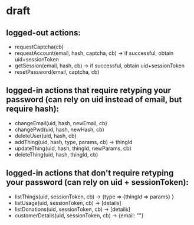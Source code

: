 # draft

## logged-out actions:

* requestCaptcha(cb)
* requestAccount(email, hash, captcha, cb) -> if successful, obtain uid+sessionToken
* getSession(email, hash, cb) -> if successful, obtain uid+sessionToken
* resetPassword(email, captcha, cb)

## logged-in actions that require retyping your password (can rely on uid instead of email, but require hash):

* changeEmail(uid, hash, newEmail, cb)
* changePwd(uid, hash, newHash, cb)
* deleteUser(uid, hash, cb)
* addThing(uid, hash, type, params, cb) -> thingId
* updateThing(uid, hash, thingId, newParams, cb)
* deleteThing(uid, hash, thingId, cb)

## logged-in actions that don't require retyping your password (can rely on uid + sessionToken):

* listThings(uid, sessionToken, cb) -> {type => {thingId => params} }
* listUsage(uid, sessionToken, cb) -> [details]
* listDonations(uid, sessionToken, cb) -> [details]
* customerDetails(uid, sessionToken, cb) -> {email: ""}
